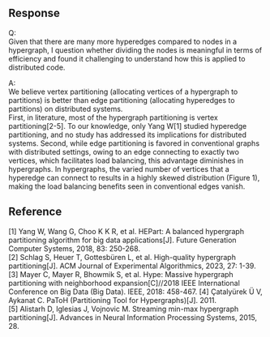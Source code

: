 ## Response
Q:   
Given that there are many more hyperedges compared to nodes in a hypergraph, I question whether dividing the nodes is meaningful in terms of efficiency and found it challenging to understand how this is applied to distributed code.  

A:   
We believe vertex partitioning (allocating vertices of a hypergraph to partitions) is better than edge partitioning (allocating hyperedges to partitions) on distributed systems.    
First, in literature, most of the hypergraph partitioning is vertex partitioning[2-5]. To our knowledge, only Yang W[1] studied hyperedge partitioning, and no study has addressed its implications for distributed systems.
Second, while edge partitioning is favored in conventional graphs with distributed settings, owing to an edge connecting to exactly two vertices, which facilitates load balancing, this advantage diminishes in hypergraphs. In hypergraphs, the varied number of vertices that a hyperedge can connect to results in a highly skewed distribution (Figure 1), making the load balancing benefits seen in conventional edges vanish.


## Reference 
[1] Yang W, Wang G, Choo K K R, et al. HEPart: A balanced hypergraph partitioning algorithm for big data applications[J]. Future Generation Computer Systems, 2018, 83: 250-268.    
[2] Schlag S, Heuer T, Gottesbüren L, et al. High-quality hypergraph partitioning[J]. ACM Journal of Experimental Algorithmics, 2023, 27: 1-39.   
[3] Mayer C, Mayer R, Bhowmik S, et al. Hype: Massive hypergraph partitioning with neighborhood expansion[C]//2018 IEEE International Conference on Big Data (Big Data). IEEE, 2018: 458-467.
[4] Çatalyürek Ü V, Aykanat C. PaToH (Partitioning Tool for Hypergraphs)[J]. 2011.   
[5] Alistarh D, Iglesias J, Vojnovic M. Streaming min-max hypergraph partitioning[J]. Advances in Neural Information Processing Systems, 2015, 28.   
